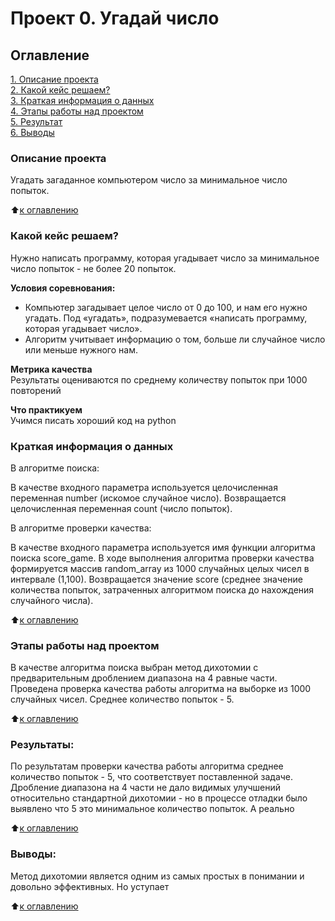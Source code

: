 # Проект 0. Угадай число

## Оглавление  
[1. Описание проекта](.README.md#Описание-проекта)  
[2. Какой кейс решаем?](.README.md#Какой-кейс-решаем)  
[3. Краткая информация о данных](.README.md#Краткая-информация-о-данных)  
[4. Этапы работы над проектом](.README.md#Этапы-работы-над-проектом)  
[5. Результат](.README.md#Результат)    
[6. Выводы](.README.md#Выводы) 

### Описание проекта    
Угадать загаданное компьютером число за минимальное число попыток.

:arrow_up:[к оглавлению](_)


### Какой кейс решаем?    
Нужно написать программу, которая угадывает число за минимальное число попыток - не более 20 попыток.

**Условия соревнования:**  
- Компьютер загадывает целое число от 0 до 100, и нам его нужно угадать. Под «угадать», подразумевается «написать программу, которая угадывает число».
- Алгоритм учитывает информацию о том, больше ли случайное число или меньше нужного нам.

**Метрика качества**     
Результаты оцениваются по среднему количеству попыток при 1000 повторений

**Что практикуем**     
Учимся писать хороший код на python


### Краткая информация о данных
В алгоритме поиска:

В качестве входного параметра используется целочисленная переменная number (искомое случайное число).
Возвращается целочисленная переменная count (число попыток).

В алгоритме проверки качества:

В качестве входного параметра используется имя функции алгоритма поиска score_game.
В ходе выполнения алгоритма проверки качества формируется массив random_array из 1000 случайных целых чисел в интервале (1,100).
Возвращается значение score (среднее значение количества попыток, затраченных алгоритмом поиска до нахождения случайного числа).
  
:arrow_up:[к оглавлению](.README.md#Оглавление)


### Этапы работы над проектом  
В качестве алгоритма поиска выбран метод дихотомии с предварительным дроблением диапазона на 4 равные части.
Проведена проверка качества работы алгоритма на выборке из 1000 случайных чисел. Среднее количество попыток - 5.

:arrow_up:[к оглавлению](.README.md#Оглавление)


### Результаты:  
По результатам проверки качества работы алгоритма среднее количество попыток - 5, что соответствует поставленной задаче. Дробление диапазона на 4 части не дало видимых улучшений относительно стандартной дихотомии - но в процессе отладки было выявлено что 5 это минимальное количество попыток. А реально

:arrow_up:[к оглавлению](.README.md#Оглавление)


### Выводы:  
Метод дихотомии является одним из самых простых в понимании и довольно эффективных. Но уступает

:arrow_up:[к оглавлению](.README.md#Оглавление)
